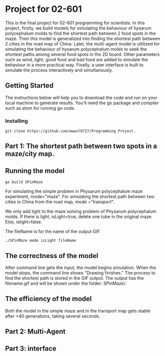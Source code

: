 # Project for 02-601
This is the final project for 02-601 programming for scientists. In this project, firstly, we build models for simulating the behaviour of hysarum polycephalum molds to find the shortest path between 2 food spots in the maze. Then this model is generalized into finding the shortest path between 2 cities in the road map of China. Later, the multi-agent model is ultilized for simulating the behaviour of hysarum polycephalum molds to seek the shortest paths among several food spots in the 2D board. Other parameters such as wind, light, good food and bad food are added to simulate the behaviour in a more practical way. Finally, a user interface is built to simulate the process interactively and simultanously.

## Getting Started

The instructions below will help you to download the code and run on your local machine to generate results. You'll need the go package and compiler such as atom for running go code.

### Installing
```
git clone https://github.com/wwwsl0727/Programming_Project.
```

## Part 1: The shortest path between two spots in a maze/city map.

## Running the model
```
go build SPinMaze
```

For simulating the simple problem in Physarum polycephalum maze experiment, mode="maze". For simulating the shortest path between two cities in China from the road map, mode ="transport".

We only add light to the maze solving problem of Physarum polycephalum molds. If there is light, isLight=true, delete one tube in the original maze. Else, islight=false.

The fileName is for the name of the output GIF.

```
./SPinMaze mode isLight fileName
```

## The correctness of the model
After command line gets the input, the model begins simulation. When the model stops, the command line shows "Drawing finishes." The process to find the shortest path is stored in the GIF output. The output has the filename.gif and will be shown under the folder: SPinMaze/.


## The efficiency of the model
Both the model in the simple maze and in the transport map gets stable after <40 generations, taking several seconds.

## Part 2: Multi-Agent

## Part 3: interface

